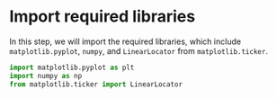 # Import required libraries

In this step, we will import the required libraries, which include `matplotlib.pyplot`, `numpy`, and `LinearLocator` from `matplotlib.ticker`.

```python
import matplotlib.pyplot as plt
import numpy as np
from matplotlib.ticker import LinearLocator
```
